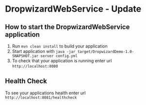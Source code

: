 # DropwizardWebService - Update

How to start the DropwizardWebService application
---

1. Run `mvn clean install` to build your application
1. Start application with `java -jar target/DropwizardDemo-1.0-SNAPSHOT.jar server config.yml`
1. To check that your application is running enter url `http://localhost:8080`

Health Check
---

To see your applications health enter url `http://localhost:8081/healthcheck`
